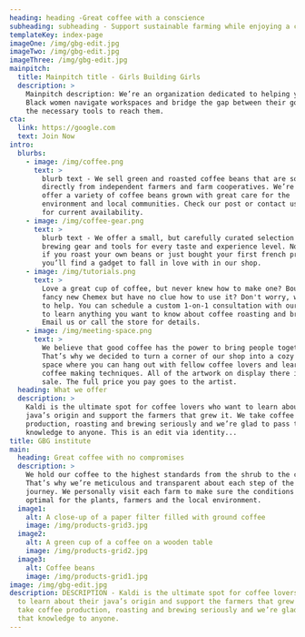 ```yaml
---
heading: heading -Great coffee with a conscience
subheading: subheading - Support sustainable farming while enjoying a cup
templateKey: index-page
imageOne: /img/gbg-edit.jpg
imageTwo: /img/gbg-edit.jpg
imageThree: /img/gbg-edit.jpg
mainpitch:
  title: Mainpitch title - Girls Building Girls
  description: >
    Mainpitch description: We’re an organization dedicated to helping young
    Black women navigate workspaces and bridge the gap between their goals and
    the necessary tools to reach them.
cta:
  link: https://google.com
  text: Join Now
intro:
  blurbs:
    - image: /img/coffee.png
      text: >
        blurb text - We sell green and roasted coffee beans that are sourced
        directly from independent farmers and farm cooperatives. We’re proud to
        offer a variety of coffee beans grown with great care for the
        environment and local communities. Check our post or contact us directly
        for current availability.
    - image: /img/coffee-gear.png
      text: >
        blurb text - We offer a small, but carefully curated selection of
        brewing gear and tools for every taste and experience level. No matter
        if you roast your own beans or just bought your first french press,
        you’ll find a gadget to fall in love with in our shop.
    - image: /img/tutorials.png
      text: >
        Love a great cup of coffee, but never knew how to make one? Bought a
        fancy new Chemex but have no clue how to use it? Don't worry, we’re here
        to help. You can schedule a custom 1-on-1 consultation with our baristas
        to learn anything you want to know about coffee roasting and brewing.
        Email us or call the store for details.
    - image: /img/meeting-space.png
      text: >
        We believe that good coffee has the power to bring people together.
        That’s why we decided to turn a corner of our shop into a cozy meeting
        space where you can hang out with fellow coffee lovers and learn about
        coffee making techniques. All of the artwork on display there is for
        sale. The full price you pay goes to the artist.
  heading: What we offer
  description: >
    Kaldi is the ultimate spot for coffee lovers who want to learn about their
    java’s origin and support the farmers that grew it. We take coffee
    production, roasting and brewing seriously and we’re glad to pass that
    knowledge to anyone. This is an edit via identity...
title: GBG institute
main:
  heading: Great coffee with no compromises
  description: >
    We hold our coffee to the highest standards from the shrub to the cup.
    That’s why we’re meticulous and transparent about each step of the coffee’s
    journey. We personally visit each farm to make sure the conditions are
    optimal for the plants, farmers and the local environment.
  image1:
    alt: A close-up of a paper filter filled with ground coffee
    image: /img/products-grid3.jpg
  image2:
    alt: A green cup of a coffee on a wooden table
    image: /img/products-grid2.jpg
  image3:
    alt: Coffee beans
    image: /img/products-grid1.jpg
image: /img/gbg-edit.jpg
description: DESCRIPTION - Kaldi is the ultimate spot for coffee lovers who want
  to learn about their java’s origin and support the farmers that grew it. We
  take coffee production, roasting and brewing seriously and we’re glad to pass
  that knowledge to anyone.
---
```

